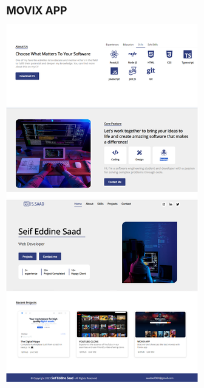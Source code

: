 # MOVIX APP
![PersonalPortfolio](./public/ReadmeFile/image.jpg "")
![PersonalPortfolio](./public/ReadmeFile/image3.jpg "")
![PersonalPortfolio](./public/ReadmeFile/image1.jpg "")
![PersonalPortfolio](./public/ReadmeFile/image2.jpg "")
